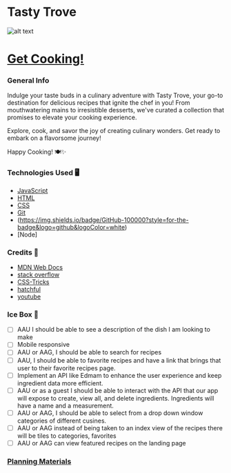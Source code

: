 # **Tasty Trove**

![alt text](/assets/images/logo-images/logo.png)

# **[Get Cooking!](https://tasty-trove.fly.dev/)**

### **General Info**

Indulge your taste buds in a culinary adventure with Tasty Trove, your go-to destination for delicious recipes that ignite the chef in you! From mouthwatering mains to irresistible desserts, we've curated a collection that promises to elevate your cooking experience.

Explore, cook, and savor the joy of creating culinary wonders. Get ready to embark on a flavorsome journey!

Happy Cooking! 🍽️✨

### **Technologies Used 🖥️** 

* [JavaScript](https://img.shields.io/badge/JavaScript-F7DF1E?style=for-the-badge&logo=JavaScript&logoColor=white)
* [HTML](https://img.shields.io/badge/HTML-239120?style=for-the-badge&logo=html5&logoColor=white)
* [CSS](https://img.shields.io/badge/CSS-239120?&style=for-the-badge&logo=css3&logoColor=white)
* [Git](https://img.shields.io/badge/GIT-E44C30?style=for-the-badge&logo=git&logoColor=white)
* (https://img.shields.io/badge/GitHub-100000?style=for-the-badge&logo=github&logoColor=white)
* [Node]

### **Credits 🙌**

* [MDN Web Docs](https://developer.mozilla.org/en-US/)
* [stack overflow](https://stackoverflow.com/)
* [CSS-Tricks](https://css-tricks.com/snippets/css/a-guide-to-flexbox/)
* [hatchful](https://www.shopify.com/tools/logo-maker)
* [youtube](https://www.youtube.com/)


### **Ice Box 🧊**

- [ ] AAU I should be able to see a description of the dish I am looking to make 
- [ ] Mobile responsive
- [ ] AAU or AAG, I should be able to search for recipes
- [ ] AAU, I should be able to favorite recipes and have a link that brings that user to their favorite recipes page.
- [ ] Implement an API like Edmam to enhance the user experience and keep ingredient data more efficient.
- [ ] AAU or as a guest I should be able to interact with the API that our app will expose to create, view all, and delete ingredients. Ingredients will have a name and a measurement.
- [ ] AAU or AAG, I should be able to select from a drop down window categories of different cusines.
- [ ] AAU or AAG instead of being taken to an index view of the recipes there will be tiles to categories, favorites
- [ ] AAU or AAG can view featured recipes on the landing page

### **[Planning Materials](https://trello.com/b/bUq5yCQM/tasty-trove)**



